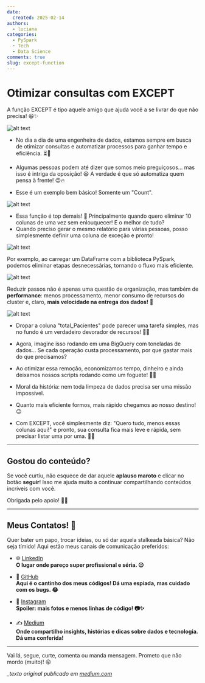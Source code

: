 ```yaml
---
date:
  created: 2025-02-14
authors:
  - luciana
categories:
  - PySpark
  - Tech
  - Data Science
comments: true
slug: except-function
---
```


# Otimizar consultas com EXCEPT 

A função EXCEPT é tipo aquele amigo que ajuda você a se livrar do que não precisa! 😆✨

![alt text](../../../images/blog/luciana/image-2copy.png)

<!-- more -->

- No dia a dia de uma engenheira de dados, estamos sempre em busca de otimizar consultas e automatizar processos para ganhar tempo e eficiência. ⏳🚀
- Algumas pessoas podem até dizer que somos meio preguiçosos… mas isso é intriga da oposição! 😆 A verdade é que só automatiza quem pensa à frente! 😉🔥

- Esse é um exemplo bem básico! Somente um "Count". 


![alt text](../../../images/blog/luciana/execp1.png)



- Essa função é top demais! 🤩 Principalmente quando quero eliminar 10 colunas de uma vez sem enlouquecer! E o melhor de tudo?
-  Quando preciso gerar o mesmo relatório para várias pessoas, posso simplesmente definir uma coluna de exceção e pronto! 

![alt text](../../../images/blog/luciana/execp2.png)


Por exemplo, ao carregar um DataFrame com a biblioteca PySpark, podemos eliminar etapas desnecessárias, tornando o fluxo mais eficiente. 

![alt text](../../../images/blog/luciana/execp3.png)


Reduzir passos não é apenas uma questão de organização, mas também de **performance**: menos processamento, menor consumo de recursos do cluster e, claro, **mais velocidade na entrega dos dados!** 🚀


![alt text](../../../images/blog/luciana/execp4.png)

- Dropar a coluna "total_Pacientes" pode parecer uma tarefa simples, mas no fundo é um verdadeiro devorador de recursos! 🦖💥

- Agora, imagine isso rodando em uma BigQuery com toneladas de dados… Se cada operação custa processamento, por que gastar mais do que precisamos? 

- Ao otimizar essa remoção, economizamos tempo, dinheiro e ainda deixamos nossos scripts rodando como um foguete! 🚀✨

- Moral da história: nem toda limpeza de dados precisa ser uma missão impossível. 

- Quanto mais eficiente formos, mais rápido chegamos ao nosso destino! 😉



- Com EXCEPT, você simplesmente diz: "Quero tudo, menos essas colunas aqui!" e pronto, sua consulta fica mais leve e rápida, sem precisar listar uma por uma. 🚀💡


---

## Gostou do conteúdo?  
Se você curtiu, não esquece de dar aquele **aplauso maroto** e clicar no botão **seguir**! Isso me ajuda muito a continuar compartilhando conteúdos incríveis com você.  

Obrigada pelo apoio! 🚀👏  

---

##  Meus Contatos! 🌟
Quer bater um papo, trocar ideias, ou só dar aquela stalkeada básica? Não seja tímido! Aqui estão meus canais de comunicação preferidos:

- 🌐 [LinkedIn](https://www.linkedin.com/in/luciana-sampaio/)  
  **O lugar onde pareço super profissional e séria. 😉**

- 🐙 [GitHub](https://github.com/luasampaio)  
  **Aqui é o cantinho dos meus códigos! Dá uma espiada, mas cuidado com os bugs. 😂**

- 📸 [Instagram](https://www.instagram.com/luasampaio/)  
  **Spoiler: mais fotos e menos linhas de código! 📷✨**

- ✍️ [Medium](https://medium.com/@luciana.sampaio84)  
  **Onde compartilho insights, histórias e dicas sobre dados e tecnologia. Dá uma conferida!**

---

Vai lá, segue, curte, comenta ou manda mensagem. Prometo que não mordo (muito)! 😜

*_texto original publicado em [medium.com](https://medium.com/@luciana.sampaio84/otimizar-consultas-com-except-0233c3b44881)*
